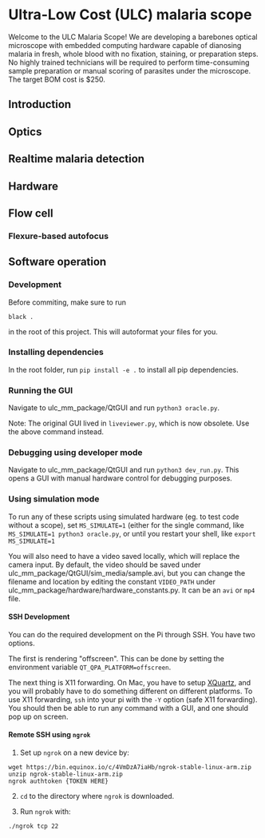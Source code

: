 # Ultra-Low Cost (ULC) malaria scope

Welcome to the ULC Malaria Scope! We are developing a barebones optical microscope with embedded computing hardware capable of dianosing malaria in fresh, whole blood with no fixation, staining, or preparation steps. No highly trained technicians will be required to perform time-consuming sample preparation or manual scoring of parasites under the microscope. The target BOM cost is $250.

## Introduction

## Optics

## Realtime malaria detection

## Hardware

## Flow cell

### Flexure-based autofocus

## Software operation

### Development

Before commiting, make sure to run

`black .`

in the root of this project. This will autoformat your files for you.

### Installing dependencies

In the root folder, run `pip install -e .` to install all pip dependencies.

### Running the GUI

Navigate to ulc_mm_package/QtGUI and run `python3 oracle.py`.

Note: The original GUI lived in `liveviewer.py`, which is now obsolete. Use the above command instead.

### Debugging using developer mode

Navigate to ulc_mm_package/QtGUI and run `python3 dev_run.py`. This opens a GUI with manual hardware control for debugging purposes.

### Using simulation mode

To run any of these scripts using simulated hardware (eg. to test code without a scope), set `MS_SIMULATE=1` (either for the single command, like `MS_SIMULATE=1 python3 oracle.py`, or until you restart your shell, like `export MS_SIMULATE=1`

You will also need to have a video saved locally, which will replace the camera input. By default, the video should be saved under ulc_mm_package/QtGUI/sim_media/sample.avi, but you can change the filename and location by editing the constant `VIDEO_PATH` under ulc_mm_package/hardware/hardware_constants.py. It can be an `avi` or `mp4` file.

#### SSH Development

You can do the required development on the Pi through SSH. You have two options.

The first is rendering "offscreen". This can be done by setting the environment variable `QT_QPA_PLATFORM=offscreen`.

The next thing is X11 forwarding. On Mac, you have to setup [XQuartz](https://www.xquartz.org/), and you will probably have to do something different on different platforms. To use X11 forwarding, `ssh` into your pi with the `-Y` option (safe X11 forwarding). You should then be able to run any command with a GUI, and one should pop up on screen.

#### Remote SSH using `ngrok`
1. Set up `ngrok` on a new device by:

```
wget https://bin.equinox.io/c/4VmDzA7iaHb/ngrok-stable-linux-arm.zip
unzip ngrok-stable-linux-arm.zip
ngrok authtoken {TOKEN HERE}
```

2. `cd` to the directory where `ngrok` is downloaded.

3. Run `ngrok` with:
```
./ngrok tcp 22
```
